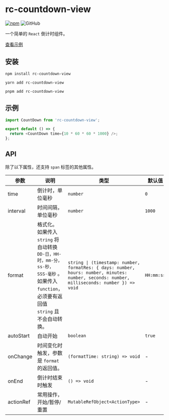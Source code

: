# rc-countdown-view

[![npm][npm]][npm-url] ![GitHub](https://img.shields.io/github/license/caijf/rc-countdown-view.svg)

一个简单的 `React` 倒计时组件。

[查看示例][site]

## 安装

```shell
npm install rc-countdown-view
```

```shell
yarn add rc-countdown-view
```

```shell
pnpm add rc-countdown-view
```

## 示例

```javascript
import CountDown from 'rc-countdown-view';

export default () => {
  return <CountDown time={10 * 60 * 60 * 1000} />;
};
```

## API

除了以下属性，还支持 `span` 标签的其他属性。

| 参数 | 说明 | 类型 | 默认值 |
| --- | --- | --- | --- |
| time | 倒计时，单位毫秒 | `number` | `0` |
| interval | 时间间隔，单位毫秒 | `number` | `1000` |
| format | 格式化。<br/>如果传入 `string` 将自动转换 `DD-日，HH-时，mm-分，ss-秒，SSS-毫秒` 。<br/>如果传入 `function`，必须要有返回值 `string` 且不会自动转换。 | `string \| (timestamp: number, formatRes: { days: number, hours: number, minutes: number, seconds: number, milliseconds: number }) => void` | `HH:mm:ss` |
| autoStart | 自动开始 | `boolean` | `true` |
| onChange | 时间变化时触发，参数是 `format` 的返回值。 | `(formatTime: string) => void` | - |
| onEnd | 倒计时结束时触发 | `() => void` | - |
| actionRef | 常用操作，开始/暂停/重置 | `MutableRefObject<ActionType>` | - |

[site]: https://caijf.github.io/rc-countdown-view/
[npm]: https://img.shields.io/npm/v/rc-countdown-view.svg
[npm-url]: https://npmjs.com/package/rc-countdown-view
